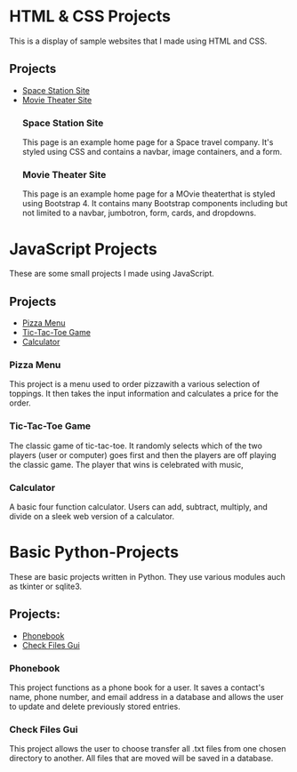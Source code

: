 # HTML & CSS Projects
This is a display of sample websites that I made using HTML and CSS.
## Projects
* [Space Station Site](https://github.com/JamesSanta/HTML-and-CSS-Projects/tree/main/Basic_HTML-and_CSS/Space%20Station%20Site)
* [Movie Theater Site](https://github.com/JamesSanta/HTML-and-CSS-Projects/tree/main/Basic_HTML-and_CSS/Movie%20Theater%20Site)
  ### Space Station Site
  This page is an example home page for a Space travel company. It's styled using CSS and contains a navbar, image containers, and a form.
  ### Movie Theater Site
  This page is an example home page for a MOvie theaterthat is styled using Bootstrap 4. It contains many Bootstrap components including but not limited to a navbar, jumbotron, form, cards, and dropdowns.
# JavaScript Projects
These are some small projects I made using JavaScript.
## Projects 
* [Pizza Menu](https://github.com/JamesSanta/JavaScript-Projects/tree/main/Basic%20JavaScript%20Projects/Pizza_Project)
* [Tic-Tac-Toe Game](https://github.com/JamesSanta/JavaScript-Projects/tree/main/Basic%20JavaScript%20Projects/TicTacToe)
* [Calculator](https://github.com/JamesSanta/JavaScript-Projects/tree/main/Basic%20JavaScript%20Projects/Calculator)
### Pizza Menu
This project is a menu used to order pizzawith a various selection of toppings. It then takes the input information and calculates a price for the order.
### Tic-Tac-Toe Game
The classic game of tic-tac-toe. It randomly selects which of the two players (user or computer) goes first and then the players are off playing the classic game. The player that wins is celebrated with music,
### Calculator
A basic four function calculator. Users can add, subtract, multiply, and divide on a sleek web version of a calculator.
# Basic Python-Projects
These are basic projects written in Python. They use various modules auch as tkinter or sqlite3.

## Projects:
* [Phonebook](https://github.com/JamesSanta/Python-Projects/tree/main/Phone%20book)
* [Check Files Gui](https://github.com/JamesSanta/Python-Projects/blob/main/file_transfer.py)

### Phonebook
This project functions as a phone book for a user. It saves a contact's name, phone number, and email address in a database and allows the user to update and delete previously stored entries.

### Check Files Gui
This project allows the user to choose transfer all .txt files from one chosen directory to another.
All files that are moved will be saved in a database.
